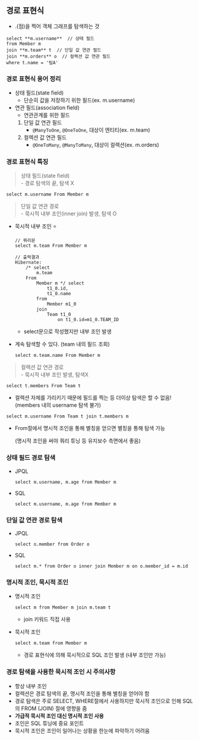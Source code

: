 ## 경로 표현식

- .(점)을 찍어 객체 그래프를 탐색하는 것

```
select **m.username**  // 상태 필드
from Member m
join **m.team** t  // 단일 값 연관 필드
join **m.orders** o  // 컬렉션 값 연관 필드
where t.name = '팀A'
```

### 경로 표현식 용어 정리

- 상태 필드(state field)
    - 단순히 값을 저장하기 위한 필드(ex. m.username)
- 연관 필드(association field)
    - 연관관계를 위한 필드
    1. 단일 값 연관 필드
        - `@ManyToOne`, `@OneToOne`, 대상이 엔티티(ex. m.team)
    2. 컬렉션 값 연관 필드
        - `@OneToMany`, `@ManyToMany`, 대상이 컬렉션(ex. m.orders)

### 경로 표현식 특징

> 상태 필드(state field)
<br> - 경로 탐색의 끝, 탐색 X

```
select m.username From Member m
```

> 단일 값 연관 경로
<br> - 묵시적 내부 조인(inner join) 발생, 탐색 O

- 묵시적 내부 조인 ⭐

    ```
    // 쿼리문
    select m.team From Member m
    
    // 출력결과
    Hibernate: 
        /* select
            m.team 
        From
            Member m */ select
                t1_0.id,
                t1_0.name 
            from
                Member m1_0 
            join
                Team t1_0 
                    on t1_0.id=m1_0.TEAM_ID
    ```

    - select문으로 작성했지만 내부 조인 발생
- 계속 탐색할 수 있다. (team 내의 필드 조회)

    ```
    select m.team.name From Member m
    ```


> 컬렉션 값 연관 경로
<br> - 묵시적 내부 조인 발생, 탐색X

```
select t.members From Team t
```

- 컬렉션 자체를 가리키기 때문에 필드를 찍는 등 더이상 탐색은 할 수 없음!
  (members 내의 username 탐색 불가)

```
select m.username From Team t join t.members m
```

- From절에서 명시적 조인을 통해 별칭을 얻으면 별칭을 통해 탐색 가능

  (명시적 조인을 써야 쿼리 튜닝 등 유지보수 측면에서 좋음)


### 상태 필드 경로 탐색

- JPQL

    ```
    select m.username, m.age from Member m
    ```

- SQL

    ```
    select m.username, m.age from Member m
    ```


### 단일 값 연관 경로 탐색

- JPQL

    ```
    select o.member from Order o
    ```

- SQL

    ```
    select m.* from Order o inner join Member m on o.member_id = m.id
    ```


### 명시적 조인, 묵시적 조인

- 명시적 조인

    ```
    select m from Member m join m.team t
    ```

    - join 키워드 직접 사용
- 묵시적 조인

    ```
    select m.team from Member m
    ```

    - 경로 표현식에 의해 묵시적으로 SQL 조인 발생
      (내부 조인만 가능)

### 경로 탐색을 사용한 묵시적 조인 시 주의사항

- 항상 내부 조인
- 컬렉션은 경로 탐색의 끝, 명시적 조인을 통해 별칭을 얻어야 함
- 경로 탐색은 주로 SELECT, WHERE절에서 사용하지만 묵시적 조인으로 인해 SQL의 FROM (JOIN) 절에 영향을 줌
- **가급적 묵시적 조인 대신 명시적 조인 사용**
- 조인은 SQL 튜닝에 중요 포인트
- 묵시적 조인은 조인이 일어나는 상황을 한눈에 파악하기 어려움